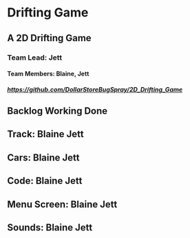 # Drifting Game

## A 2D Drifting Game

### Team Lead: Jett

#### Team Members: Blaine, Jett

##### https://github.com/DollarStoreBugSpray/2D_Drifting_Game

## Backlog       Working     Done 
## Track:       Blaine Jett
## Cars:        Blaine Jett
## Code:        Blaine Jett
## Menu Screen: Blaine Jett
## Sounds:      Blaine Jett
